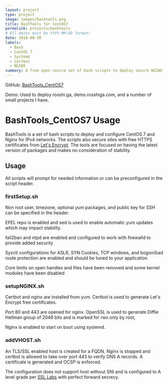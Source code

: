 ```yaml
---
layout: project
type: project
image: images/bashtools.png
title: BashTools for CentOS7
permalink: projects/bashtools
# All dates must be YYYY-MM-DD format!
date: 2018-08-30
labels:
  - Bash
  - CentOS 7
  - Systemd
  - Certbot
  - NGINX
summary: A free open source set of bash scripts to deploy secure NGINX virtual domains.
---
```

GitHub: [BashTools_CentOS7](https://github.com/rosshiga/BashTools_CentOS7)

Demo: Used to deploy rosshi.ga, demo.rosshiga.com, and a number of small projects I have.


# BashTools_CentOS7 Usage
BashTools is a set of bash scripts to deploy and configure CentOS 7 and Nginx for IPv4 networks. The scripts also 
secure sites with free HTTPS certificates from [Let's Encrypt](https://letsencrypt.org/). The tools are focused on having
the latest version of packages and makes no consideration of stability. 
## Usage
All scripts will prompt for needed information or can be preconfigured in the script header. 
### firstSetup.sh
Non root user, timezone, optional yum packages, and public key for SSH can be specified in the header.

EPEL repo is enabled and sed is used to enable automatic yum updates which may impact stability.

fail2ban and ntpd are enabled and configured to work with firewalld to provide added security

Sysctl configurations for ASLR, SYN Cookies, TCP windows, and bogon/bad route protection are enabled and should be tuned to your application

Core limits on open handles and files have been removed and some kernel modules have been disabled 

### setupNGINX.sh
Certbot and nginx are installed from yum. Certbot is used to generate Let's Encrypt free certificates.

Port 80 and 443 are opened for nginx. OpenSSL is used to generate Diffie Hellman group of 2048 bits and is marked for rwx only by root,

Nginx is enabled to start on boot using systemd.

### addVHOST.sh

An TLS/SSL enabled host is created for a FQDN. Nginx is stopped and certbot is allowed to take over port 443 to verify DNS A records. A certificate is generated and OCSP is enforced. 

The configuration does not support host without SNI and is configured to A level grade per [SSL Labs](https://www.ssllabs.com/ssltest/analyze.html?d=demo.rosshiga.com) with perfect forward secrecy. 
